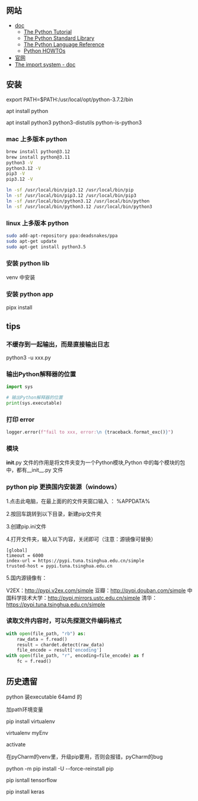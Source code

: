 
## 网站

- [doc](https://docs.python.org/)
  - [The Python Tutorial](https://docs.python.org/3/tutorial/index.html)
  - [The Python Standard Library](https://docs.python.org/3/library/index.html)
  - [The Python Language Reference](https://docs.python.org/3/reference/index.html)
  - [Python HOWTOs](https://docs.python.org/3/howto/index.html)
- [官网](https://www.python.org/)
- [The import system - doc](https://docs.python.org/3/reference/import.html)


## 安装

export PATH=$PATH:/usr/local/opt/python-3.7.2/bin

apt install python

apt install python3 python3-distutils python-is-python3

### mac 上多版本 python

```bash
brew install python@3.12
brew install python@3.11
python3 -V
python3.12 -V
pip3 -V
pip3.12 -V

ln -sf /usr/local/bin/pip3.12 /usr/local/bin/pip
ln -sf /usr/local/bin/pip3.12 /usr/local/bin/pip3
ln -sf /usr/local/bin/python3.12 /usr/local/bin/python
ln -sf /usr/local/bin/python3.12 /usr/local/bin/python3
```


### linux 上多版本 python

```bash
sudo add-apt-repository ppa:deadsnakes/ppa
sudo apt-get update
sudo apt-get install python3.5
```

### 安装 python lib

venv 中安装

### 安装 python app

pipx install



## tips

### 不缓存到一起输出，而是直接输出日志

python3 -u xxx.py

### 输出Python解释器的位置

```python
import sys

# 输出Python解释器的位置
print(sys.executable)
```

### 打印 error

```python
logger.error(f"fail to xxx, error:\n {traceback.format_exc()}")
```

### 模块

__init__.py 文件的作用是将文件夹变为一个Python模块,Python 中的每个模块的包中，都有__init__.py 文件


### python pip 更换国内安装源（windows）

1.点击此电脑，在最上面的的文件夹窗口输入 ： %APPDATA%

2.按回车跳转到以下目录，新建pip文件夹

3.创建pip.ini文件

4.打开文件夹，输入以下内容，关闭即可（注意：源镜像可替换）

```
[global]
timeout = 6000
index-url = https://pypi.tuna.tsinghua.edu.cn/simple
trusted-host = pypi.tuna.tsinghua.edu.cn
```

5.国内源镜像有：

V2EX：http://pypi.v2ex.com/simple
豆瓣：http://pypi.douban.com/simple
中国科学技术大学：http://pypi.mirrors.ustc.edu.cn/simple
清华：https://pypi.tuna.tsinghua.edu.cn/simple



### 读取文件内容时，可以先探测文件编码格式

```python
with open(file_path, "rb") as:
    raw_data = f.read()
    result = chardet.detect(raw_data)
    file_encode = result['encoding']
with open(file_path, "r", encoding=file_encode) as f
    fc = f.read()
```


## 历史遗留

python 装executable 64amd 的

加path环境变量

pip install virtualenv

virtualenv myEnv

activate

在pyCharm的venv里，升级pip要用，否则会报错，pyCharm的bug

​python -m pip install -U --force-reinstall pip

pip isntall tensorflow

pip install keras
